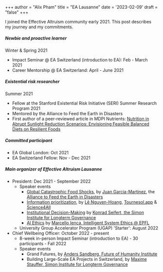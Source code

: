 +++
author = "Alix Pham"
title = "EA Lausanne"
date = '2023-02-09'
draft = "false"
+++

I joined the Effective Altruism community early 2021. This post describes my journey and my commitments.

<!--more-->

##### Newbie and proactive learner
Winter & Spring 2021
* Impact Seminar @ EA Switzerland (introduction to EA): Feb - March 2021
* Career Mentorship @ EA Switzerland: April - June 2021

##### Existential risk researcher
Summer 2021
* Fellow at the Stanford Existential Risk Initiative (SERI) Summer Research Program 2021
* Mentored by the Alliance to Feed the Earth in Disasters
* First author of a peer-reviewed article in MDPI Nutrients: [Nutrition in Abrupt Sunlight Reduction Scenarios: Envisioning Feasible Balanced Diets on Resilient Foods](https://www.mdpi.com/2072-6643/14/3/492)

##### Committed participant
* EA Global London: Oct 2021
* EA Switzerland Fellow: Nov - Dec 2021

##### Main organizer of Effective Altruism Lausanne
* President: Dec 2021 - September 2022
    * Speaker events
        * [Global Catastrophic Food Shocks](https://www.youtube.com/watch?v=i7HFl69i-i8&t=1s), by [Juan Garcia-Martinez](https://www.linkedin.com/in/juan-garcia-martinez/), the [Alliance to Feed the Earth in Disasters](https://allfed.info/)
        * [Information prioritization](https://www.youtube.com/watch?v=ocXOPEnL5ZE&t=4s), by [Lê Nguyen-Hoang](https://www.linkedin.com/in/l%C3%AA-nguy%C3%AAn-hoang/), [Tournesol.app](https://tournesol.app/) & [Science4All](https://www.youtube.com/channel/UC0NCbj8CxzeCGIF6sODJ-7A)
        * [Institutional Decision-Making](https://www.youtube.com/watch?v=O4oGOTyhdGg&t=2s) by [Konrad Seifert, the Simon Institute for Longterm Governance](https://www.simoninstitute.ch/about/member/konrad-seifert/)
        * [AI Ethics](https://www.youtube.com/watch?v=6j_iCum0ikQ) by [Marcello Ienca, Intelligent System Ethics @ EPFL](https://people.epfl.ch/marcello.ienca/?lang=en)
    * University Group Accelerator Program (UGAP) 'Starter': August 2022
* Chief Wellbeing Officer: October 2022 - present
    * 8-week in-person Impact Seminar (introduction to EA) - 30 participants - Fall 2022
    * Speaker events
        * Grand Futures, by [Anders Sandberg, Future of Humanity Institute](https://www.fhi.ox.ac.uk/team/anders-sandberg/)
        * Building Large-Scale EA Projects in Switzerland, by [Maxime Stauffer, Simon Institute for Longterm Governance](https://www.simoninstitute.ch/about/member/maxime-stauffer/)